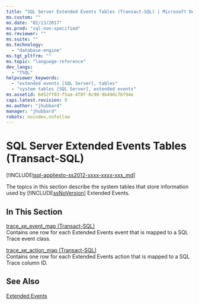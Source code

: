 ```yaml
---
title: "SQL Server Extended Events Tables (Transact-SQL) | Microsoft Docs"
ms.custom: ""
ms.date: "02/13/2017"
ms.prod: "sql-non-specified"
ms.reviewer: ""
ms.suite: ""
ms.technology: 
  - "database-engine"
ms.tgt_pltfrm: ""
ms.topic: "language-reference"
dev_langs: 
  - "TSQL"
helpviewer_keywords: 
  - "extended events [SQL Server], tables"
  - "system tables [SQL Server], extended events"
ms.assetid: 6d52ff03-f5aa-4f0f-8c98-9b49dc76f94e
caps.latest.revision: 9
ms.author: "jhubbard"
manager: "jhubbard"
robots: noindex,nofollow
---
```

# SQL Server Extended Events Tables (Transact-SQL)
[!INCLUDE[tsql-appliesto-ss2012-xxxx-xxxx-xxx_md](../a9retired/includes/tsql-appliesto-ss2012-xxxx-xxxx-xxx-md.md)]

  The topics in this section describe the system tables that store information used by [!INCLUDE[ssNoVersion](../a9notintoc/includes/ssnoversion-md.md)] Extended Events.  
  
## In This Section  
 [trace_xe_event_map &#40;Transact-SQL&#41;](../relational-databases/reference/system-tables/extended-events-tables-trace-xe-event-map.md)  
 Contains one row for each Extended Events event that is mapped to a SQL Trace event class.  
  
 [trace_xe_action_map &#40;Transact-SQL&#41;](../relational-databases/reference/system-tables/extended-events-tables-trace-xe-action-map.md)  
 Contains one row for each Extended Events action that is mapped to a SQL Trace column ID.  
  
## See Also  
 [Extended Events](../relational-databases/extended-events/extended-events.md)  
  
  